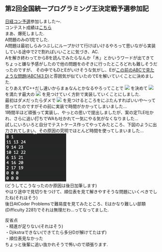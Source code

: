 ## 第2回全国統一プログラミング王決定戦予選参加記
[日経コン予選](https://atcoder.jp/contests/nikkei2019-2-qual)参加しました〜.  
コンテスト成績は[こちら](https://atcoder.jp/users/jj1guj/history/share/nikkei2019-2-qual)  
まあ、爆死しました.  
A問題のみの1完でした.  
A問題は最初しらみつぶしにループかけて行けばいけるやろって思いながら実装している途中で2で割ればいいことに気づき、AC.  
Aを解き終わってからBを読んでみたらなんか「木」とかいうワードが出てきてちょっと嫌な予感がしたので他の問題をのぞきに行ったところどれも難しそうだったのですが、
その中でもDとEがいけそうな気がし、Eが[この前のABCで見たような問題(ABC143 D)](https://atcoder.jp/contests/abc143/tasks/abc143_d)と雰囲気が似ていたのでEを解いていくことに決めました.  
とりあえずC++だし速いからまぁなんとかなるやろってことで
<img src="https://latex.codecogs.com/png.latex?&&&space;c_i"/>
を決めて
<img src="https://latex.codecogs.com/png.latex?&&&space;a_i&space;\leq&space;b_i\leq&space;c_i" />
を満たす最大の
<img src="https://latex.codecogs.com/png.latex?&&&space;a_i"/>
を見つけていく方針で実装していくことにしました.  
最初はダメだったらダメで
<img src="https://latex.codecogs.com/png.latex?&&&space;a_i"/>
を見つけるところをにぶたんすればいいや〜って思ってたのですがその前に実装で時間がかかってしまいました…  
1時間半ほど頑張って実装し、やっとの思いで提出しましたが、案の定TLE吐かれ、さらに追い打ちでWAも吐かれて一気にやる気がなくなりました…　  
試しにいろいろと自分でテストケース作ってやってみたところ、下図のように出力されてしまい、その原因の究明でほとんど時間を使ってしまいました…  
<img src="img/2019-11-10-1936.png"/>  
(どうしてこうなったのか原因は後日加筆します)  
やはり途中で見切りをつけて、順位表を見て解きやすそうな問題にいくべきでしたね(それはそう)  
後日AtCoder Problemsで難易度を見てみたところ、Eはかなり難しい部類(Difficulty 2281)でそれは無理だわ…ってなってました.  

反省点  
・精進が足りない(それはそう)  
・Djikstraできない(できてたら多分Dが解けてたはず)  
・順位表見なかった  
ちょっと後輩に追い抜かれそうで怖いので頑張ります.  
